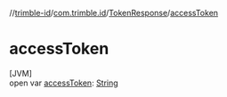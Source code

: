 //[trimble-id](../../../index.md)/[com.trimble.id](../index.md)/[TokenResponse](index.md)/[accessToken](access-token.md)

# accessToken

[JVM]\
open var [accessToken](access-token.md): [String](https://docs.oracle.com/javase/8/docs/api/java/lang/String.html)
